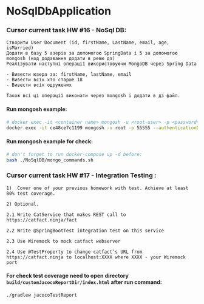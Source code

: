 # NoSqlDbApplication

### Cursor current task HW #16 - NoSql DB:
```
Створити User Document (id, firstName, LastName, email, age, isMarried)
Додати в базу 5 азерів за допомогою SpringData i 5 за допомогою mongosh (код додавання додати в ревю дз)
Реалізувати наступні операції використовуючи MongoDB через Spring Data

- Вивести юзера за: firstName, lastName, email
- Вивести всіх хто старше 18
- Вивести всіх одружених

Також всі ці операції виконати через mongosh i додати в дз файл.
```

#### Run mongosh example:
```bash
# docker exec -it <container name> mongosh -u <root-user> -p <password> --authenticationDatabase admin <YUUR DB NAME>:
docker exec -it ce48ce7c1199 mongosh -u root -p 55555 --authenticationDatabase admin NoSqlDB
```

#### Run mongosh example for check:
```bash
# don't forget to run docker-compose up -d before:
bash ./NoSqlDB/mongo_commands.sh
```

### Cursor current task HW #17 - Integration Testing  :
```
1)  Cover one of your previous homework with test. Achieve at least 80% test coverage.

2) Optional.  

2.1 Write CatService that makes REST call to https://catfact.ninja/fact

2.2 Write @SpringBootTest integration test on this service

2.3 Use Wiremock to mock catfact webserver

2.4 Use @TestProperty to change catfact’s URL from https://catfact.ninja to localhost:XXXX where XXXX - your Wiremock port
```

#### For check test coverage need to open directory `build/customJacocoReportDir/index.html` after run command:
```bash
./gradlew jacocoTestReport
```